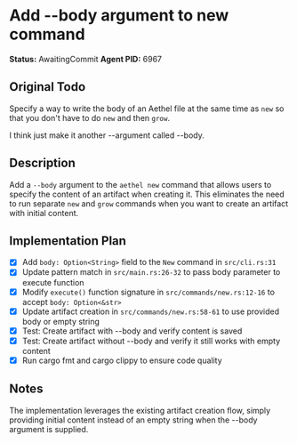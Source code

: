 # Add --body argument to new command

**Status:** AwaitingCommit
**Agent PID:** 6967

## Original Todo

Specify a way to write the body of an Aethel file at the same time as `new` so that you don't have to do `new` and then `grow`.

I think just make it another --argument called --body.

## Description

Add a `--body` argument to the `aethel new` command that allows users to specify the content of an artifact when creating it. This eliminates the need to run separate `new` and `grow` commands when you want to create an artifact with initial content.

## Implementation Plan

- [x] Add `body: Option<String>` field to the `New` command in `src/cli.rs:31`
- [x] Update pattern match in `src/main.rs:26-32` to pass body parameter to execute function
- [x] Modify `execute()` function signature in `src/commands/new.rs:12-16` to accept `body: Option<&str>`
- [x] Update artifact creation in `src/commands/new.rs:58-61` to use provided body or empty string
- [x] Test: Create artifact with --body and verify content is saved
- [x] Test: Create artifact without --body and verify it still works with empty content
- [x] Run cargo fmt and cargo clippy to ensure code quality

## Notes

The implementation leverages the existing artifact creation flow, simply providing initial content instead of an empty string when the --body argument is supplied.